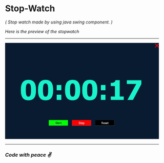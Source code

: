 # Stop-Watch
<i>( Stop watch made by using java swing component. )<i>

Here is the preview of the stopwatch
<hr>

<img src = "https://github.com/tamanghawana09/Stop-Watch/blob/main/Screenshot%202023-08-31%20214537.png" alt="Stop watch image"> 

<hr>

<h3>Code with peace ✌️</h3>
